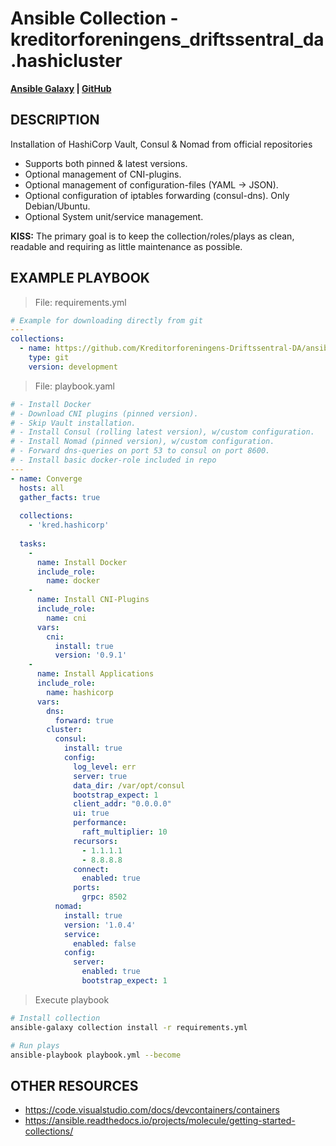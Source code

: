 # Ansible Collection - kreditorforeningens_driftssentral_da.hashicluster

**[Ansible Galaxy](https://galaxy.ansible.com/kred/hashicluster) | [GitHub](https://github.com/kred-no/ansible-collection-hashicorp)**

## DESCRIPTION

Installation of HashiCorp Vault, Consul & Nomad from official repositories

  * Supports both pinned & latest versions.
  * Optional management of CNI-plugins.
  * Optional management of configuration-files (YAML -> JSON).
  * Optional configuration of iptables forwarding (consul-dns). Only Debian/Ubuntu.
  * Optional System unit/service management.

  **KISS:** The primary goal is to keep the collection/roles/plays as clean, readable and requiring as little maintenance as possible.

## EXAMPLE PLAYBOOK

> File: requirements.yml
```yaml
# Example for downloading directly from git
---
collections:
  - name: https://github.com/Kreditorforeningens-Driftssentral-DA/ansible-collection-hashicluster.git
    type: git
    version: development
```

> File: playbook.yaml
```yaml
# - Install Docker
# - Download CNI plugins (pinned version).
# - Skip Vault installation.
# - Install Consul (rolling latest version), w/custom configuration.
# - Install Nomad (pinned version), w/custom configuration.
# - Forward dns-queries on port 53 to consul on port 8600.
# - Install basic docker-role included in repo
---
- name: Converge
  hosts: all
  gather_facts: true
  
  collections:
    - 'kred.hashicorp'
  
  tasks:
    -
      name: Install Docker
      include_role:
        name: docker
    -
      name: Install CNI-Plugins
      include_role:
        name: cni
      vars:
        cni:
          install: true
          version: '0.9.1'
    -
      name: Install Applications
      include_role:
        name: hashicorp
      vars:
        dns:
          forward: true
        cluster:
          consul:
            install: true
            config:
              log_level: err
              server: true
              data_dir: /var/opt/consul
              bootstrap_expect: 1
              client_addr: "0.0.0.0"
              ui: true
              performance:
                raft_multiplier: 10
              recursors:
                - 1.1.1.1
                - 8.8.8.8
              connect:
                enabled: true
              ports:
                grpc: 8502
          nomad:
            install: true
            version: '1.0.4'
            service:
              enabled: false
            config:
              server:
                enabled: true
                bootstrap_expect: 1
```

> Execute playbook
```bash
# Install collection
ansible-galaxy collection install -r requirements.yml

# Run plays
ansible-playbook playbook.yml --become
```

## OTHER RESOURCES

  * https://code.visualstudio.com/docs/devcontainers/containers
  * https://ansible.readthedocs.io/projects/molecule/getting-started-collections/
